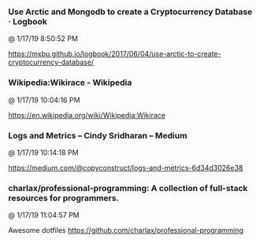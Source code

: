 ﻿

### Use Arctic and Mongodb to create a Cryptocurrency Database · Logbook
@ 1/17/19 8:50:52 PM

https://mxbu.github.io/logbook/2017/06/04/use-arctic-to-create-cryptocurrency-database/



### Wikipedia:Wikirace - Wikipedia
@ 1/17/19 10:04:16 PM

https://en.wikipedia.org/wiki/Wikipedia:Wikirace



### Logs and Metrics – Cindy Sridharan – Medium
@ 1/17/19 10:14:18 PM

https://medium.com/@copyconstruct/logs-and-metrics-6d34d3026e38



### charlax/professional-programming: A collection of full-stack resources for programmers.
@ 1/17/19 11:04:57 PM

Awesome dotfiles
https://github.com/charlax/professional-programming

